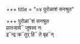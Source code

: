 +++
title = "०४ पुरोळाशं सनश्रुत"

+++
पुरोळा᳓शं सनश्रुत  
प्रातःसावे᳓ जुषस्व नः  
इ᳓न्द्र क्र᳓तुर् हि᳓ ते बृह᳓न्
